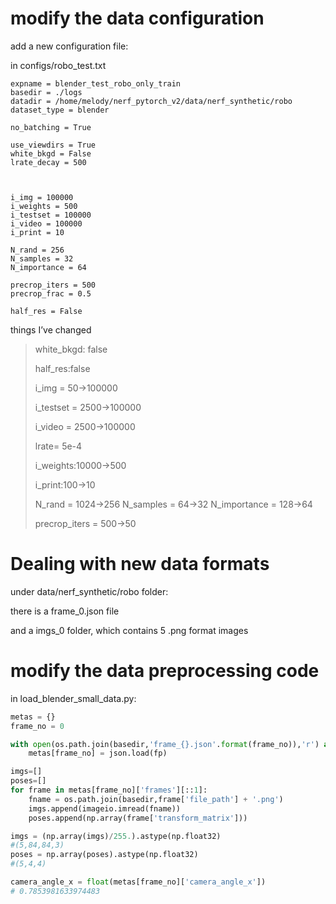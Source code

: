 # modify the data configuration

add a new configuration file:

in configs/robo_test.txt



```
expname = blender_test_robo_only_train
basedir = ./logs
datadir = /home/melody/nerf_pytorch_v2/data/nerf_synthetic/robo
dataset_type = blender

no_batching = True

use_viewdirs = True
white_bkgd = False
lrate_decay = 500



i_img = 100000
i_weights = 500
i_testset = 100000
i_video = 100000
i_print = 10

N_rand = 256
N_samples = 32
N_importance = 64

precrop_iters = 500
precrop_frac = 0.5

half_res = False
```





things I’ve changed

> white_bkgd: false
>
> half_res:false
>
> i_img = 50->100000
>
> i_testset = 2500->100000
>
> i_video = 2500->100000
>
> lrate= 5e-4
>
> i_weights:10000->500
>
> i_print:100->10
>
> N_rand = 1024->256 N_samples = 64->32 N_importance = 128->64
>
> precrop_iters = 500->50





# Dealing with new data formats

under data/nerf_synthetic/robo folder:

there is a frame_0.json file

and a imgs_0 folder, which contains 5 .png format images



# modify the data preprocessing code

in load_blender_small_data.py:

```python
metas = {}
frame_no = 0

with open(os.path.join(basedir,'frame_{}.json'.format(frame_no)),'r') as fp:
    metas[frame_no] = json.load(fp)
```



```python
imgs=[]
poses=[]
for frame in metas[frame_no]['frames'][::1]:
    fname = os.path.join(basedir,frame['file_path'] + '.png')
    imgs.append(imageio.imread(fname))
    poses.append(np.array(frame['transform_matrix']))

imgs = (np.array(imgs)/255.).astype(np.float32)
#(5,84,84,3)
poses = np.array(poses).astype(np.float32)
#(5,4,4)
```



```python
camera_angle_x = float(metas[frame_no]['camera_angle_x'])
# 0.7853981633974483
```


